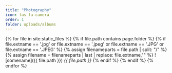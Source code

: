```yaml
---
title: "Photography"
icon: fas fa-camera
order: 1
folder: uploads/albums
---
```


{% for file in site.static_files %}
    {% if file.path contains page.folder %}
        {% if file.extname == '.jpg' or file.extname == '.jpeg' or file.extname == '.JPG' or file.extname == '.JPEG' %}
            {% assign filenameparts = file.path | split: "/" %}
            {% assign filename = filenameparts | last | replace: file.extname,"" %}
![somename]({{ file.path }})
_{{ file.path }}_
        {% endif %}
    {% endif %}
{% endfor %}
